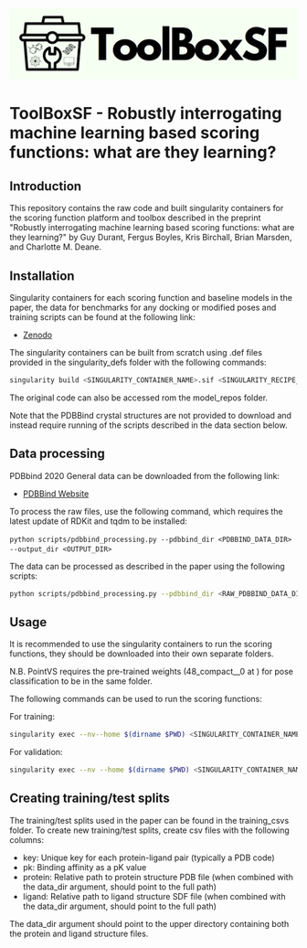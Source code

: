 ![Logo](logo.png)

# ToolBoxSF - Robustly interrogating machine learning based scoring functions: what are they learning?

## Introduction

This repository contains the raw code and built singularity containers for the scoring function platform and toolbox described in the preprint "Robustly interrogating machine learning based scoring functions: what are they learning?" by Guy Durant, Fergus Boyles, Kris Birchall, Brian Marsden, and Charlotte M. Deane.

## Installation

Singularity containers for each scoring function and baseline models in the paper, the data for benchmarks for any docking or modified poses and training scripts can be found at the following link:

- [Zenodo](https://zenodo.org/records/8410136)

The singularity containers can be built from scratch using .def files provided in the singularity_defs folder with the following commands:

```bash
singularity build <SINGULARITY_CONTAINER_NAME>.sif <SINGULARITY_RECIPE_FILE>.def
```

The original code can also be accessed rom the model_repos folder.

Note that the PDBBind crystal structures are not provided to download and instead require running of the scripts described in the data section below.

## Data processing

PDBbind 2020 General data can be downloaded from the following link:

- [PDBBind Website](http://www.pdbbind.org.cn/)

To process the raw files, use the following command, which requires the latest update of RDKit and tqdm to be installed:

`python scripts/pdbbind_processing.py --pdbbind_dir <PDBBIND_DATA_DIR> --output_dir <OUTPUT_DIR>`

The data can be processed as described in the paper using the following scripts:

```bash
python scripts/pdbbind_processing.py --pdbbind_dir <RAW_PDBBIND_DATA_DIR> --output_dir <OUTPUT_DIR>
```

## Usage

It is recommended to use the singularity containers to run the scoring functions, they should be downloaded into their own separate folders.

N.B. PointVS requires the pre-trained weights (48_compact\_\_0 at ) for pose classification to be in the same folder.

The following commands can be used to run the scoring functions:

For training:

```bash
singularity exec --nv--home $(dirname $PWD) <SINGULARITY_CONTAINER_NAME>.sif bash toolboxsf --train --csv_file ../toolboxsf_training_csvs/casf_2016_train.csv --data_dir ../pdbbind_2020_general --model_name <MODEL_NAME>
```

For validation:

```bash
singularity exec --nv --home $(dirname $PWD) <SINGULARITY_CONTAINER_NAME>.sif bash toolboxsf --predict --val_csv_file ../toolboxsf_benchmarks/csv_files/casf_2016_test.csv --val_data_dir ../pdbbind_2020_general --model_name <TRAINED_MODEL_NAME>
```

## Creating training/test splits

The training/test splits used in the paper can be found in the training_csvs folder. To create new training/test splits, create csv files with the following columns:

- key: Unique key for each protein-ligand pair (typically a PDB code)
- pk: Binding affinity as a pK value
- protein: Relative path to protein structure PDB file (when combined with the data_dir argument, should point to the full path)
- ligand: Relative path to ligand structure SDF file (when combined with the data_dir argument, should point to the full path)

The data_dir argument should point to the upper directory containing both the protein and ligand structure files.
